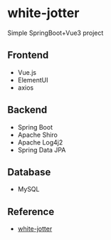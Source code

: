 # white-jotter
Simple SpringBoot+Vue3 project 


## Frontend
- Vue.js
- ElementUI
- axios

## Backend
- Spring Boot
- Apache Shiro 
- Apache Log4j2 
- Spring Data JPA 

## Database
- MySQL

## Reference
- [white-jotter](https://blog.csdn.net/Neuf_Soleil/article/details/88925013)
